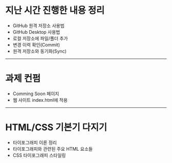 <!-- $size: 16:9 -->

# 지난 시간 진행한 내용 정리

- GitHub 원격 저장소 사용법
- GitHub Desktop 사용법
- 로컬 저장소에 파일/폴더 추가
- 변경 이력 확인(Commit)
- 원격 저장소와 동기화(Sync)

---

# 과제 컨펌

- Comming Soon 페이지
- 웹 사이트 index.html에 적용

---

# HTML/CSS 기본기 다지기

- 타이포그래피 이론 정리
- 타이포그래피와 관련된 주요 HTML 요소들
- CSS 타이포그래피 스타일링